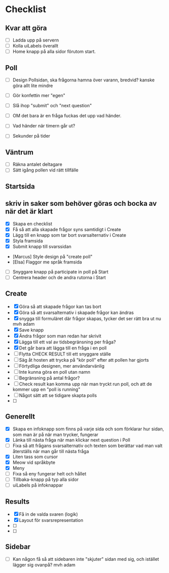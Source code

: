 # Checklist


## Kvar att göra 
- [ ] Ladda upp på servern
- [ ] Kolla uiLabels överallt
- [ ] Home knapp på alla sidor förutom start.

## Poll
- [ ] Design Pollsidan, ska frågorna hamna över varann, bredvid? kanske göra allt lite mindre
- [ ] Gör konfettin mer "egen"
- [ ] Slå ihop "submit" och "next question"
- [ ] OM det bara är en fråga fuckas det upp vad händer. 
- [ ] Vad händer när timern går ut? 
- [ ] Sekunder på tider


## Väntrum
- [ ] Räkna antalet deltagare
- [ ] Sätt igång pollen vid rätt tillfälle

## Startsida

## skriv in saker som behöver göras och bocka av när det är klart

- [x] Skapa en checklist
- [x] Få så att alla skapade frågor syns samtidigt i Create
- [x] Lägg till en knapp som tar bort svarsalternativ i Create
- [x] Styla framsida
- [x] Submit knapp till svarssidan
- [Marcus] Style design på "create poll"
- [Elsa] Flaggor me språk framsida
- [ ] Snyggare knapp på participate in poll på Start
- [ ] Centrera header och de andra rutorna i Start

## Create

- [x] Göra så att skapade frågor kan tas bort
- [x] Göra så att svarsalternativ i skapade frågor kan ändras
- [x] snygga till formuläret där frågor skapas, tycker det ser rätt bra ut nu mvh adam
- [x] Save knapp
- [x] Ändra frågor som man redan har skrivit
- [x] Lägga till ett val av tidsbegränsning per fråga?
- [x] Det går bara att lägga till en fråga i en poll
- [ ] Flytta CHECK RESULT till ett snyggare ställe
- [ ] Säg åt hosten att trycka på "kör poll" efter att pollen har gjorts 
- [ ] Förtydliga designen, mer användarvänlig
- [ ] Inte kunna göra en poll utan namn
- [ ] Begränsning på antal frågor?
- [ ] Check result kan komma upp när man tryckt run poll, och att de kommer upp en "poll is running"
- [ ] Något sätt att se tidigare skapta polls
- [ ] 

## Generellt

- [x] Skapa en infoknapp som finns på varje sida och som förklarar hur sidan, som man är på när man trycker, fungerar
- [x] Länka till nästa fråga när man klickar next question i Poll
- [ ] Fixa så att frågans svarsalternativ och texten som berättar vad man valt återställs när man går till nästa fråga
- [x] Liten tass som cursor
- [x] Meow vid språkbyte
- [x] Meny
- [ ] Fixa så eny fungerar helt och hållet
- [ ] Tillbaka-knapp på typ alla sidor
- [ ] uiLabels på infoknappar

## Results

- [x] Få in de valda svaren (logik)
- [x] Layout för svarsrepresentation
- [ ]
- [ ]

## Sidebar
- [ ] Kan någon få så att sidebaren inte "skjuter" sidan med sig, och istället lägger sig ovanpå? mvh adam

